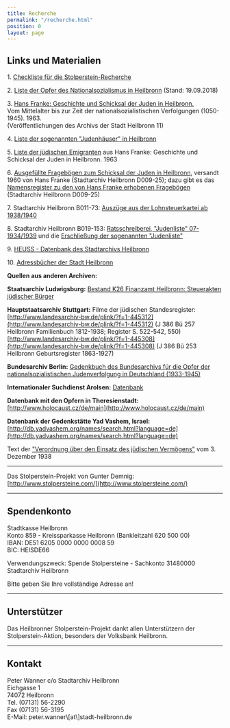 ```yaml
---
title: Recherche
permalink: "/recherche.html"
position: 0
layout: page
---
```


## Links und Materialien

1\. [Checkliste für die Stolperstein-Recherche](http://projekt.stolpersteine-heilbronn.de/checkliste-stolperstein-recherchen.pdf)

2\. [Liste der Opfer des Nationalsozialismus in Heilbronn](http://projekt.stolpersteine-heilbronn.de/2018-09-19-datenbank-opfer-ns.pdf)  (Stand: 19.09.2018)

3\. [Hans Franke: Geschichte und Schicksal der Juden in Heilbronn.](https://stadtarchiv.heilbronn.de/fileadmin/daten/stadtarchiv/online-publikationen/03-vr-11-franke-juden-in-heilbronn.pdf)\
Vom Mittelalter bis zur Zeit der nationalsozialistischen Verfolgungen (1050-1945). 1963.\
\(Veröffentlichungen des Archivs der Stadt Heilbronn 11)

4\. [Liste der sogenannten "Judenhäuser" in Heilbronn](http://projekt.stolpersteine-heilbronn.de/stadta-heilbronn-liste-judenhaeuser.pdf)

5\. [Liste der jüdischen Emigranten](http://projekt.stolpersteine-heilbronn.de/juedische-emigranten-liste-franke.pdf) aus Hans Franke: Geschichte und Schicksal der Juden in Heilbronn. 1963

6\. [Ausgefüllte Fragebögen zum Schicksal der Juden in Heilbronn](http://projekt.stolpersteine-heilbronn.de/stadtarchiv-heilbronn-d009-25-franke-frageboegen.pdf), versandt 1960 von Hans Franke (Stadtarchiv Heilbronn D009-25); dazu gibt es das [Namensregister zu den von Hans Franke erhobenen Fragebögen](http://projekt.stolpersteine-heilbronn.de/register-stadtarchiv-heilbronn-d009-25-franke-frageboegen.pdf)  (Stadtarchiv Heilbronn D009-25)

7\. Stadtarchiv Heilbronn B011-73: [Auszüge aus der Lohnsteuerkartei ab 1938/1940](http://projekt.stolpersteine-heilbronn.de/stadtarchiv-heilbronn-b011-73.pdf)

8\. Stadtarchiv Heilbronn B019-153: [Ratsschreiberei, "Judenliste" 07-1934/1939](http://projekt.stolpersteine-heilbronn.de/stadtarchiv-heilbronn-b019-153-ratschreiberei-judenlisten-07-1934-1939.pdf) und die [Erschließung der sogenannten "Judenliste"](http://projekt.stolpersteine-heilbronn.de/B019-153-judenlisten-auswertung.pdf)

9\. [HEUSS - Datenbank des Stadtarchivs Heilbronn](http://heuss.stadtarchiv-heilbronn.de/)

10\. [Adressbücher der Stadt Heilbronn](https://stadtarchiv.heilbronn.de/bestaende/adressbuecher.html)

**Quellen aus anderen Archiven:**

**Staatsarchiv Ludwigsburg:** [Bestand K26 Finanzamt Heilbronn: Steuerakten jüdischer Bürger](https://www2.landesarchiv-bw.de/ofs21/olf/struktur.php?bestand=19302)

**Hauptstaatsarchiv Stuttgart:** Filme der jüdischen Standesregister:\
[http://www.landesarchiv-bw.de/plink/?f=1-445312](http://www.landesarchiv-bw.de/plink/?f=1-445312)  (J 386 Bü 257 Heilbronn Familienbuch 1812-1938; Register S. 522-542, 550)\
[http://www.landesarchiv-bw.de/plink/?f=1-445308](http://www.landesarchiv-bw.de/plink/?f=1-445308) (J 386 Bü 253 Heilbronn Geburtsregister 1863-1927)

**Bundesarchiv Berlin:** [Gedenkbuch des Bundesarchivs für die Opfer der nationalsozialistischen Judenverfolgung in Deutschland (1933-1945)](http://www.bundesarchiv.de/gedenkbuch/)

**Internationaler Suchdienst Arolsen:** [Datenbank](https://digitalcollections.its-arolsen.org/)

**Datenbank mit den Opfern in Theresienstadt:** [http://www.holocaust.cz/de/main](http://www.holocaust.cz/de/main)

**Datenbank der Gedenkstätte Yad Vashem, Israel:** [http://db.yadvashem.org/names/search.html?language=de](http://db.yadvashem.org/names/search.html?language=de)

Text der ["Verordnung über den Einsatz des jüdischen Vermögens"](http://projekt.stolpersteine-heilbronn.de/vo-juedisches-vermoegen.pdf) vom 3. Dezember 1938

---

Das Stolperstein-Projekt von Gunter Demnig: [http://www.stolpersteine.com/](http://www.stolpersteine.com/)

---

## Spendenkonto

Stadtkasse Heilbronn\
Konto 859 - Kreissparkasse Heilbronn (Bankleitzahl 620 500 00)\
IBAN: DE51 6205 0000 0000 0008 59\
BIC: HEISDE66

Verwendungszweck: Spende Stolpersteine - Sachkonto 31480000 Stadtarchiv Heilbronn

Bitte geben Sie Ihre vollständige Adresse an!

---

## Unterstützer

Das Heilbronner Stolperstein-Projekt dankt allen Unterstützern der Stolperstein-Aktion, besonders der Volksbank Heilbronn.

---

<h2>Kontakt</h2>

<p>Peter Wanner c/o Stadtarchiv Heilbronn<br>
Eichgasse 1<br>
74072 Heilbronn<br>
Tel. (07131) 56-2290<br>
Fax (07131) 56-3195<br>
E-Mail: peter.wanner\[at\]stadt-heilbronn.de</p>